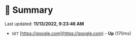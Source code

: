 # 📖 Summary
Last updated: **11/13/2022, 9:23:46 AM**

- `GET` [https://google.com](https://google.com) - **Up** (170ms)
